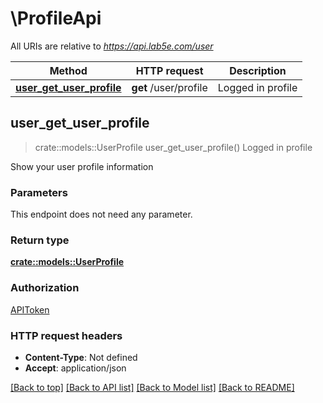 # \ProfileApi

All URIs are relative to *https://api.lab5e.com/user*

Method | HTTP request | Description
------------- | ------------- | -------------
[**user_get_user_profile**](ProfileApi.md#user_get_user_profile) | **get** /user/profile | Logged in profile



## user_get_user_profile

> crate::models::UserProfile user_get_user_profile()
Logged in profile

Show your user profile information

### Parameters

This endpoint does not need any parameter.

### Return type

[**crate::models::UserProfile**](UserProfile.md)

### Authorization

[APIToken](../README.md#APIToken)

### HTTP request headers

- **Content-Type**: Not defined
- **Accept**: application/json

[[Back to top]](#) [[Back to API list]](../README.md#documentation-for-api-endpoints) [[Back to Model list]](../README.md#documentation-for-models) [[Back to README]](../README.md)

